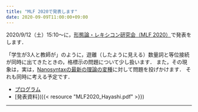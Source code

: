 ```yaml
---
title: "MLF 2020で発表します"
date: 2020-09-09T11:00:00+09:00
---
```


2020/9/12（土）15:10～に，[形態論・レキシコン研究会（MLF 2020）](https://www.konan-u.ac.jp/hp/mlf/)で発表をします．

「学生が3人と教師が」のように，遊離（したように見える）数量詞と等位接続が同時に出てきたときの，格標示の問題について少し扱います．
また，その現象は，実は，[Nanosyntaxの最新の理論の変種](https://ling.auf.net/lingbuzz/004875)に対して問題を投げかけます．
それも同時に考える予定です．

- [プログラム](https://www.konan-u.ac.jp/hp/mlf/files/MLF2020.pdf)
- [発表資料]({{< resource "MLF2020_Hayashi.pdf" >}})

----

